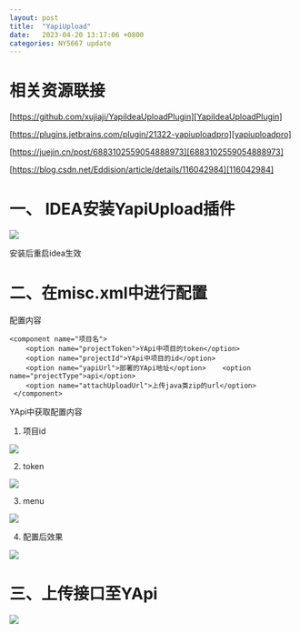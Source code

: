 ```yaml
---
layout: post
title:  "YapiUpload"
date:   2023-04-20 13:17:06 +0800
categories: NY5667 update
---
```


# 相关资源联接

[https://github.com/xujiaji/YapiIdeaUploadPlugin][YapiIdeaUploadPlugin]

[https://plugins.jetbrains.com/plugin/21322-yapiuploadpro][yapiuploadpro]

[https://juejin.cn/post/6883102559054888973][6883102559054888973]

[https://blog.csdn.net/Eddision/article/details/116042984][116042984]

# 一、 IDEA安装YapiUpload插件

![](https://cdn.jsdelivr.net/gh/NY5667/CDN/images/Snipaste_2023-05-04_13-57-34.png)

安装后重启idea生效

# 二、在misc.xml中进行配置

配置内容

```
<component name="项目名">
    <option name="projectToken">YApi中项目的token</option>
    <option name="projectId">YApi中项目的id</option>
    <option name="yapiUrl">部署的YApi地址</option>    <option name="projectType">api</option>
    <option name="attachUploadUrl">上传java类zip的url</option>
 </component>
```

YApi中获取配置内容

1. 项目id

![](https://cdn.jsdelivr.net/gh/NY5667/CDN/images/Snipaste_2023-04-20_13-22-36.png?imageslim)

2. token

![](https://cdn.jsdelivr.net/gh/NY5667/CDN/images/Snipaste_2023-04-20_13-22-49.png?imageslim)

3. menu

![](https://cdn.jsdelivr.net/gh/NY5667/CDN/images/Snipaste_2023-04-20_13-23-07.png?imageslim)

4. 配置后效果

![](https://cdn.jsdelivr.net/gh/NY5667/CDN/images/Snipaste_2023-04-20_13-53-32.png?imageslim)

# 三、上传接口至YApi

![](https://cdn.jsdelivr.net/gh/NY5667/CDN/images/Snipaste_2023-04-20_13-23-55.png?imageslim)


[YapiIdeaUploadPlugin]: https://github.com/xujiaji/YapiIdeaUploadPlugin
[yapiuploadpro]: https://plugins.jetbrains.com/plugin/21322-yapiuploadpro
[6883102559054888973]: https://juejin.cn/post/6883102559054888973
[116042984]: https://blog.csdn.net/Eddision/article/details/116042984